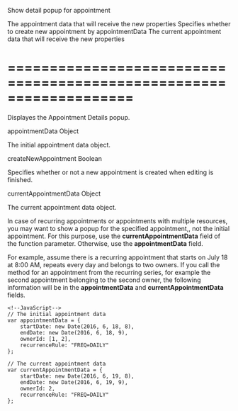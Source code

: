 <!--**
/*-------------------------------------------
    Auto-generated file. Do not modify.
-------------------------------------------

**-->
<!--d-->
Show detail popup for appointment
<!--/d-->
<!--p1d-->The appointment data that will receive the new properties<!--/p1d-->
<!--p2d-->Specifies whether to create new appointment by appointmentData<!--/p2d-->
<!--p3d-->The current appointment data that will receive the new properties<!--/p3d-->
===================================================================
===================================================================

<!--shortDescription-->
Displayes the Appointment Details popup.
<!--/shortDescription-->

<!--paramName1-->appointmentData<!--/paramName1-->
<!--paramType1-->Object<!--/paramType1-->
<!--paramDescription1-->
The initial appointment data object.
<!--/paramDescription1-->

<!--paramName2-->createNewAppointment<!--/paramName2-->
<!--paramType2-->Boolean<!--/paramType2-->
<!--paramDescription2-->
Specifies whether or not a new appointment is created when editing is finished.
<!--/paramDescription2-->

<!--paramName3-->currentAppointmentData<!--/paramName3-->
<!--paramType3-->Object<!--/paramType3-->
<!--paramDescription3-->
The current appointment data object.
<!--/paramDescription3-->

<!--fullDescription-->
In case of recurring appointments or appointments with multiple resources, you may want to show a popup for the specified appointment,, not the initial appointment. For this purpose, use the **currentAppointmentData** field of the function parameter. Otherwise, use the **appointmentData** field.

For example, assume there is a recurring appointment that starts on July 18 at 8:00 AM, repeats every day and belongs to two owners. If you call the method for an appointment from the recurring series, for example the second appointment belonging to the second owner, the following information will be in the **appointmentData** and **currentAppointmentData** fields.

    <!--JavaScript-->
    // The initial appointment data
    var appointmentData = {
        startDate: new Date(2016, 6, 18, 8), 
        endDate: new Date(2016, 6, 18, 9),
        ownerId: [1, 2],
        recurrenceRule: "FREQ=DAILY"
    };
    
    // The current appointment data
    var currentAppointmentData = {
        startDate: new Date(2016, 6, 19, 8), 
        endDate: new Date(2016, 6, 19, 9),
        ownerId: 2,
        recurrenceRule: "FREQ=DAILY"
    };
<!--/fullDescription-->